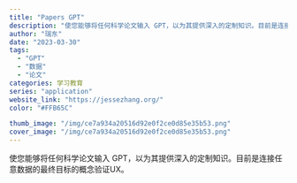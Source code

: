 ```yaml
---
title: "Papers GPT"
description: "使您能够将任何科学论文输入 GPT，以为其提供深入的定制知识。目前是连接任意数据的最终目标的概念验证UX。 "
author: "瑞东"
date: "2023-03-30"
tags:
  - "GPT"
  - "数据"
  - "论文"
categories: 学习教育
series: "application"
website_link: "https://jessezhang.org/"
color: "#FFB65C"

thumb_image: "/img/ce7a934a20516d92e0f2ce0d85e35b53.png"
cover_image: "/img/ce7a934a20516d92e0f2ce0d85e35b53.png"
---
```


使您能够将任何科学论文输入 GPT，以为其提供深入的定制知识。目前是连接任意数据的最终目标的概念验证UX。 